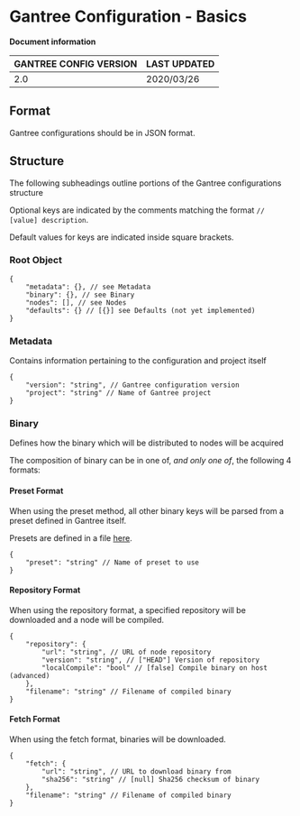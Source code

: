 # Gantree Configuration - Basics

**Document information**

| GANTREE CONFIG VERSION | LAST UPDATED |
| ---------------------- | ------------ |
| 2.0                    | 2020/03/26   |

## Format

Gantree configurations should be in JSON format.

## Structure

The following subheadings outline portions of the Gantree configurations structure

Optional keys are indicated by the comments matching the format `// [value] description`.

Default values for keys are indicated inside square brackets.

### Root Object

```jsonc
{
    "metadata": {}, // see Metadata
    "binary": {}, // see Binary
    "nodes": [], // see Nodes
    "defaults": {} // [{}] see Defaults (not yet implemented)
}
```

### Metadata

Contains information pertaining to the configuration and project itself

```jsonc
{
    "version": "string", // Gantree configuration version
    "project": "string" // Name of Gantree project
}
```

### Binary

Defines how the binary which will be distributed to nodes will be acquired

The composition of binary can be in one of, _and only one of_, the following 4 formats:

#### Preset Format

When using the preset method, all other binary keys will be parsed from a preset defined in Gantree itself.

Presets are defined in a file [here](src/../../../src/static_data/binary_presets.json).

```jsonc
{
    "preset": "string" // Name of preset to use
}
```

#### Repository Format

When using the repository format, a specified repository will be downloaded and a node will be compiled.

```jsonc
{
    "repository": {
        "url": "string", // URL of node repository
        "version": "string", // ["HEAD"] Version of repository
        "localCompile": "bool" // [false] Compile binary on host (advanced)
    },
    "filename": "string" // Filename of compiled binary
}
```

#### Fetch Format

When using the fetch format, binaries will be downloaded.

```jsonc
{
    "fetch": {
        "url": "string", // URL to download binary from
        "sha256": "string" // [null] Sha256 checksum of binary
    },
    "filename": "string" // Filename of compiled binary
}
```
